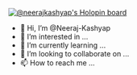 [![@neerajkashyap's Holopin board](https://holopin.me/neerajkashyap)](https://holopin.io/@neerajkashyap)

- 👋 Hi, I’m @Neeraj-Kashyap
- 👀 I’m interested in ...
- 🌱 I’m currently learning ...
- 💞️ I’m looking to collaborate on ...
- 📫 How to reach me ...

<!---
Neeraj-Kashyap/Neeraj-Kashyap is a ✨ special ✨ repository because its `README.md` (this file) appears on your GitHub profile.
You can click the Preview link to take a look at your changes.
--->
